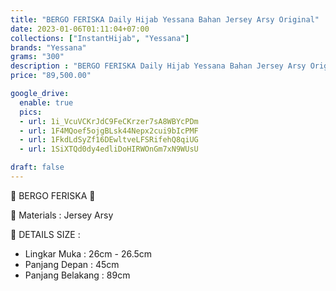 ```yaml
---
title: "BERGO FERISKA Daily Hijab Yessana Bahan Jersey Arsy Original"
date: 2023-01-06T01:11:04+07:00
collections: ["InstantHijab", "Yessana"]
brands: "Yessana"
grams: "300"
description : "BERGO FERISKA Daily Hijab Yessana Bahan Jersey Arsy Original"
price: "89,500.00"

google_drive:
  enable: true
  pics:
  - url: 1i_VcuVCKrJdC9FeCKrzer7sA8WBYcPDm
  - url: 1F4MQoef5ojgBLsk44Nepx2cui9bIcPMF
  - url: 1FkdLdSyZf16DEwltveLFSRifehQ8qiUG
  - url: 1SiXTQd0dy4edliDoHIRWOnGm7xN9WUsU

draft: false
---
```


🦋 BERGO FERISKA 🦋

💎 Materials : Jersey Arsy

💎 DETAILS SIZE :
- Lingkar Muka : 26cm - 26.5cm
- Panjang Depan : 45cm
- Panjang Belakang : 89cm


